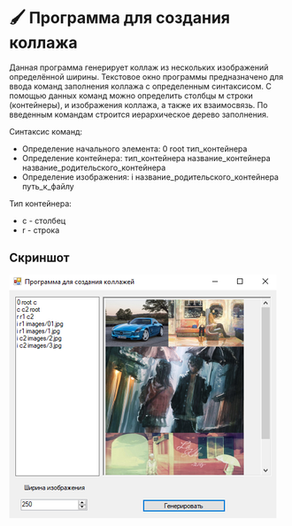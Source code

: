 # 🖌️ Программа для создания коллажа
Данная программа генерирует коллаж из нескольких изображений определённой ширины.
Текстовое окно программы предназначено для ввода команд заполнения коллажа с определенным синтаксисом. С помощью данных команд можно определить столбцы м строки (контейнеры), и изображения коллажа, а также их взаимосвязь.
По введенным командам строится иерархическое дерево заполнения.

Синтаксис команд:
- Определение начального элемента: 0 root тип_контейнера
- Определение контейнера: тип_контейнера название_контейнера название_родительского_контейнера
- Определение изображения: i название_родительского_контейнера путь_к_файлу

Тип контейнера:
- c - столбец
- r - строка

## Скриншот
![alt text](https://github.com/AugustLC/Collage/blob/main/screenshots/1.png)
